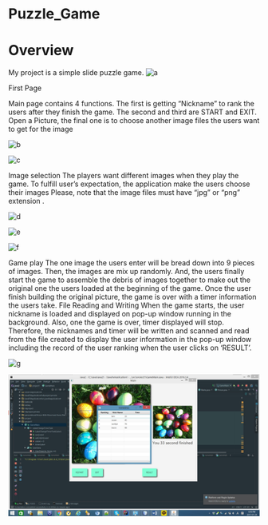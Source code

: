 # Puzzle_Game
#  Overview



My project is a simple slide puzzle game. 
![a](https://user-images.githubusercontent.com/26092150/42860268-d4fa4508-8a23-11e8-8757-c37954570030.jpg)

First Page

Main page contains 4 functions. The first is getting “Nickname” to rank the users
after they finish the game. The second and third are START and EXIT. Open a
Picture, the final one is to choose another image files the users want to get for
the image

![b](https://user-images.githubusercontent.com/26092150/42860350-ede3654a-8a23-11e8-8685-fd97598dfd4c.jpg)

![c](https://user-images.githubusercontent.com/26092150/42860359-03677802-8a24-11e8-981c-71c05fadfd58.jpg)

Image selection
The players want different images when they play the game. To fulfill user’s expectation, the application make the users choose their images  Please, note that the image files must have “jpg” or “png” extension .

![d](https://user-images.githubusercontent.com/26092150/42860371-18ad76c6-8a24-11e8-994f-263cf9fcf533.jpg)

![e](https://user-images.githubusercontent.com/26092150/42860381-292e876a-8a24-11e8-8acc-1ba124227d68.jpg)

![f](https://user-images.githubusercontent.com/26092150/42860396-3efec352-8a24-11e8-853a-227e4f3636e4.jpg)

Game play
The one image the users enter will be bread down into 9 pieces of images. Then, the images are mix up randomly. And, the users finally start the game to assemble the debris of images together to make out the original one the users loaded at the beginning of the game. Once the user finish building the original picture, the game is over with a timer information the users take.
 File Reading and Writing
When the game starts, the user nickname is loaded and displayed on pop-up window running in the background. Also, one the game is over, timer displayed will stop. Therefore, the nicknames and timer will be written and scanned and read from the file created to display the user information in the pop-up window including the record of the user ranking when the user clicks on ‘RESULT’.

![g](https://user-images.githubusercontent.com/26092150/42860409-55e0d100-8a24-11e8-8944-329732039fcc.jpg)

![h](https://github.com/sun2545/Puzzle_Game/blob/master/h.jpg)




